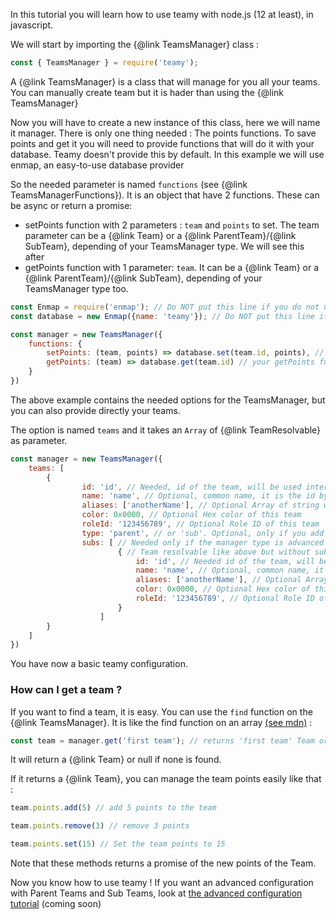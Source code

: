 In this tutorial you will learn how to use teamy with node.js (12 at least), in javascript.

We will start by importing the {@link TeamsManager} class :
```js
const { TeamsManager } = require('teamy');
```

A {@link TeamsManager} is a class that will manage for you all your teams. You can manually create team but it is hader than using the {@link TeamsManager}

Now you will have to create a new instance of this class, here we will name it manager.
There is only one thing needed : The points functions. To save points and get it you will need to provide functions that will do it with your database. Teamy doesn't provide this by default. In this example we will use enmap, an easy-to-use database provider

So the needed parameter is named `functions` (see {@link TeamsManagerFunctions}). It is an object that have 2 functions. These can be async or return a promise:
- setPoints function with 2 parameters : `team` and `points` to set. The team parameter can be a {@link Team} or a {@link ParentTeam}/{@link SubTeam}, depending of your TeamsManager type. We will see this after
- getPoints function with 1 parameter: `team`. It can be a {@link Team} or a {@link ParentTeam}/{@link SubTeam}, depending of your TeamsManager type too.

```js
const Enmap = require('enmap'); // Do NOT put this line if you do not use enmap
const database = new Enmap({name: 'teamy'}); // Do NOT put this line if you do not use enmap

const manager = new TeamsManager({
    functions: {
        setPoints: (team, points) => database.set(team.id, points), // your setPoints function
        getPoints: (team) => database.get(team.id) // your getPoints function
    }
})
```

The above example contains the needed options for the TeamsManager, but you can also provide directly your teams.

The option is named `teams` and it takes an `Array` of {@link TeamResolvable} as parameter.

```js
const manager = new TeamsManager({
    teams: [
        {
                id: 'id', // Needed, id of the team, will be used internally or to get a team
                name: 'name', // Optional, common name, it is the id by default
                aliases: ['anotherName'], // Optional Array of string with all aliases of this team
                color: 0x0000, // Optional Hex color of this team
                roleId: '123456789', // Optional Role ID of this team
                type: 'parent', // or 'sub'. Optional, only if you add it manually with an advanced manager
                subs: [ // Needed only if the manager type is advanced
                        { // Team resolvable like above but without subs and type properties.
                            id: 'id', // Needed id of the team, will be used internally
                            name: 'name', // Optional, common name, it is the id by default
                            aliases: ['anotherName'], // Optional Array of string with all aliases of this team
                            color: 0x0000, // Optional Hex color of this team
                            roleId: '123456789', // Optional Role ID of this team
                        }
                    ]
        }
    ]
})
```

You have now a basic teamy configuration.

### How can I get a team ?

If you want to find a team, it is easy. You can use the `find` function on the {@link TeamsManager}. It is like the find function on an array [(see mdn)](https://developer.mozilla.org/en-US/docs/Web/JavaScript/Reference/Global_Objects/Array/find) :


```js
const team = manager.get('first team'); // returns 'first team' Team or null if none is found
```

It will return a {@link Team} or null if none is found.

If it returns a {@link Team}, you can manage the team points easily like that :

```js
team.points.add(5) // add 5 points to the team

team.points.remove(3) // remove 3 points

team.points.set(15) // Set the team points to 15
```

Note that these methods returns a promise of the new points of the Team.

Now you know how to use teamy !
If you want an advanced configuration with Parent Teams and Sub Teams, look at [the advanced configuration tutorial](./tutorial-starting.html) (coming soon)